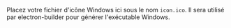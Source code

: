 Placez votre fichier d'icône Windows ici sous le nom `icon.ico`.
Il sera utilisé par electron-builder pour générer l'exécutable Windows.
